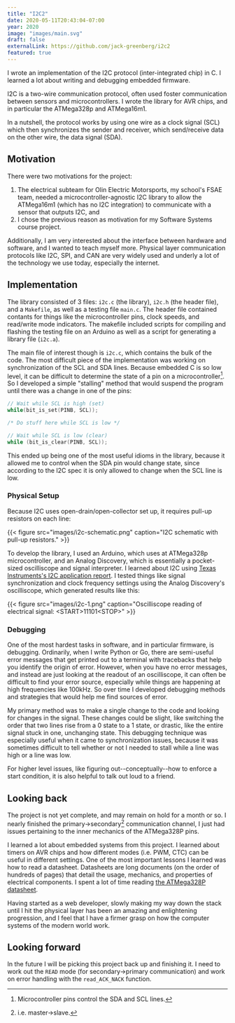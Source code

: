 ```yaml
---
title: "I2C2"
date: 2020-05-11T20:43:04-07:00
year: 2020
image: "images/main.svg"
draft: false
externalLink: https://github.com/jack-greenberg/i2c2
featured: true
---
```


I wrote an implementation of the I2C protocol (inter-integrated chip) in C. I learned a lot about writing and debugging embedded firmware.

<!--more-->

I2C is a two-wire communication protocol, often used foster communication between sensors and microcontrollers. I wrote the library for AVR chips, and in particular the ATMega328p and ATMega16m1.

In a nutshell, the protocol works by using one wire as a clock signal (SCL) which then synchronizes the sender and receiver, which send/receive data on the other wire, the data signal (SDA).

## Motivation

There were two motivations for the project:

1. The electrical subteam for Olin Electric Motorsports, my school's FSAE team, needed a microcontroller-agnostic I2C library to allow the ATMega16m1 (which has no I2C integration) to communicate with a sensor that outputs I2C, and
2. I chose the previous reason as motivation for my Software Systems course project.

Additionally, I am very interested about the interface between hardware and software, and I wanted to teach myself more. Physical layer communication protocols like I2C, SPI, and CAN are very widely used and underly a lot of the technology we use today, especially the internet.


## Implementation

The library consisted of 3 files: `i2c.c` (the library), `i2c.h` (the header file), and a `Makefile`, as well as a testing file `main.c`. The header file contained contants for things like the microcontroller pins, clock speeds, and read/write mode indicators. The makefile included scripts for compiling and flashing the testing file on an Arduino as well as a script for generating a library file (`i2c.a`).

The main file of interest though is `i2c.c`, which contains the bulk of the code. The most difficult piece of the implementation was working on synchronization of the SCL and SDA lines. Because embedded C is so low level, it can be difficult to determine the state of a pin on a microcontroller[^1]. So I developed a simple "stalling" method that would suspend the program until there was a change in one of the pins:

[^1]: Microcontroller pins control the SDA and SCL lines.

```c
// Wait while SCL is high (set)
while(bit_is_set(PINB, SCL));

/* Do stuff here while SCL is low */

// Wait while SCL is low (clear)
while (bit_is_clear(PINB, SCL));
```

This ended up being one of the most useful idioms in the library, because it allowed me to control when the SDA pin would change state, since according to the I2C spec it is only allowed to change when the SCL line is low.

### Physical Setup

Because I2C uses open-drain/open-collector set up, it requires pull-up resistors on each line:

{{< figure src="images/i2c-schematic.png" caption="I2C schematic with pull-up resistors." >}}

To develop the library, I used an Arduino, which uses at ATMega328p microcontroller, and an Analog Discovery, which is essentially a pocket-sized oscilliscope and signal interpreter. I learned about I2C using [Texas Instruments's I2C application report](https://www.ti.com/lit/an/slva704/slva704.pdf). I tested things like signal synchronization and clock frequency settings using the Analog Discovery's oscilliscope, which generated results like this:

{{< figure src="images/i2c-1.png" caption="Oscilliscope reading of electrical signal: \<START>11101\<STOP>" >}}

### Debugging

One of the most hardest tasks in software, and in particular firmware, is debugging. Ordinarily, when I write Python or Go, there are semi-useful error messages that get printed out to a terminal with tracebacks that help you identify the origin of error. However, when you have no error messages, and instead are just looking at the readout of an oscilliscope, it can often be difficult to find your error source, especially while things are happening at high frequencies like 100kHz. So over time I developed debugging methods and strategies that would help me find sources of error.

My primary method was to make a single change to the code and looking for changes in the signal. These changes could be slight, like switching the order that two lines rise from a 0 state to a 1 state, or drastic, like the entire signal stuck in one, unchanging state. This debugging technique was especially useful when it came to synchronization issues, because it was sometimes difficult to tell whether or not I needed to stall while a line was high or a line was low.

For higher level issues, like figuring out--conceptually--how to enforce a start condition, it is also helpful to talk out loud to a friend.

## Looking back

The project is not yet complete, and may remain on hold for a month or so. I nearly finished the primary->secondary[^2] communication channel, I just had issues pertaining to the inner mechanics of the ATMega328P pins.

[^2]: i.e. master->slave.

I learned a lot about embedded systems from this project. I learned about timers on AVR chips and how different modes (i.e. PWM, CTC) can be useful in different settings. One of the most important lessons I learned was how to read a datasheet. Datasheets are long documents (on the order of hundreds of pages) that detail the usage, mechanics, and properties of electrical components. I spent a lot of time reading [the ATMega328P datasheet](http://ww1.microchip.com/downloads/en/DeviceDoc/Atmel-7810-Automotive-Microcontrollers-ATmega328P_Datasheet.pdf).

Having started as a web developer, slowly making my way down the stack until I hit the physical layer has been an amazing and enlightening progression, and I feel that I have a firmer grasp on how the computer systems of the modern world work.

## Looking forward

In the future I will be picking this project back up and finishing it. I need to work out the `READ` mode (for secondary->primary communication) and work on error handling with the `read_ACK_NACK` function.
